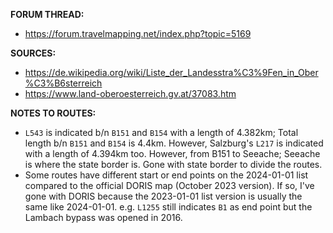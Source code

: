 ﻿**FORUM THREAD:**- https://forum.travelmapping.net/index.php?topic=5169**SOURCES:**- https://de.wikipedia.org/wiki/Liste_der_Landesstra%C3%9Fen_in_Ober%C3%B6sterreich- https://www.land-oberoesterreich.gv.at/37083.htm**NOTES TO ROUTES:**- `L543` is indicated b/n `B151` and `B154` with a length of 4.382km; Total length b/n `B151` and `B154` is 4.4km. However, Salzburg's `L217` is indicated with a length of 4.394km too. However, from B151 to Seeache; Seeache is where the state border is. Gone with state border to divide the routes.- Some routes have different start or end points on the 2024-01-01 list compared to the official DORIS map (October 2023 version). If so, I've gone with DORIS because the 2023-01-01 list version is usually the same like 2024-01-01. e.g. `L1255` still indicates `B1` as end point but the Lambach bypass was opened in 2016.